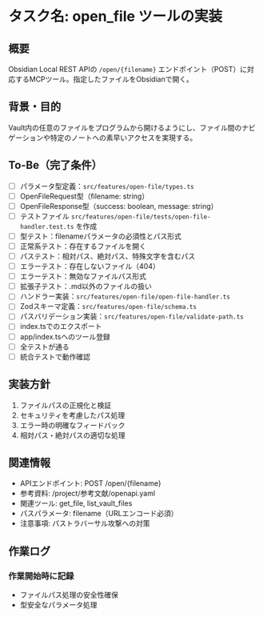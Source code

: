 # タスク名: open_file ツールの実装

## 概要
Obsidian Local REST APIの `/open/{filename}` エンドポイント（POST）に対応するMCPツール。指定したファイルをObsidianで開く。

## 背景・目的
Vault内の任意のファイルをプログラムから開けるようにし、ファイル間のナビゲーションや特定のノートへの素早いアクセスを実現する。

## To-Be（完了条件）
- [ ] パラメータ型定義：`src/features/open-file/types.ts`
- [ ] OpenFileRequest型（filename: string）
- [ ] OpenFileResponse型（success: boolean, message: string）
- [ ] テストファイル `src/features/open-file/tests/open-file-handler.test.ts` を作成
- [ ] 型テスト：filenameパラメータの必須性とパス形式
- [ ] 正常系テスト：存在するファイルを開く
- [ ] パステスト：相対パス、絶対パス、特殊文字を含むパス
- [ ] エラーテスト：存在しないファイル（404）
- [ ] エラーテスト：無効なファイルパス形式
- [ ] 拡張子テスト：.md以外のファイルの扱い
- [ ] ハンドラー実装：`src/features/open-file/open-file-handler.ts`
- [ ] Zodスキーマ定義：`src/features/open-file/schema.ts`
- [ ] パスバリデーション実装：`src/features/open-file/validate-path.ts`
- [ ] index.tsでのエクスポート
- [ ] app/index.tsへのツール登録
- [ ] 全テストが通る
- [ ] 統合テストで動作確認

## 実装方針
1. ファイルパスの正規化と検証
2. セキュリティを考慮したパス処理
3. エラー時の明確なフィードバック
4. 相対パス・絶対パスの適切な処理

## 関連情報
- APIエンドポイント: POST /open/{filename}
- 参考資料: /project/参考文献/openapi.yaml
- 関連ツール: get_file, list_vault_files
- パスパラメータ: filename（URLエンコード必須）
- 注意事項: パストラバーサル攻撃への対策

## 作業ログ
### 作業開始時に記録
- ファイルパス処理の安全性確保
- 型安全なパラメータ処理